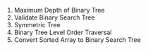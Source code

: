   1. Maximum Depth of Binary Tree
  2. Validate Binary Search Tree
  3. Symmetric Tree
  4. Binary Tree Level Order Traversal
  5. Convert Sorted Array to Binary Search Tree
